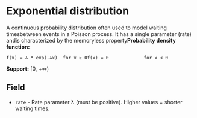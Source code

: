 # Exponential distribution

A continuous probability distribution often used to model waiting timesbetween events in a Poisson process. It has a single parameter (rate) andis characterized by the memoryless property**Probability density function:**

```text
f(x) = λ * exp(-λx)  for x ≥ 0f(x) = 0             for x < 0
```

**Support:** [0, +∞)

## Field

- `rate` - Rate parameter λ (must be positive). Higher values = shorter waiting times.
